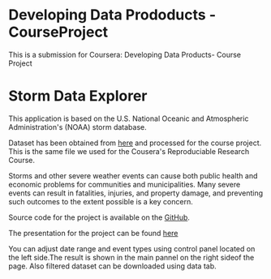 Developing Data Prododucts - CourseProject
=========================
This is a submission for Coursera: Developing Data Products- Course Project

Storm Data Explorer
==================

This application is based on the U.S. National Oceanic and Atmospheric Administration's (NOAA) storm database.

Dataset has been obtained from [here](https://d396qusza40orc.cloudfront.net/repdata%2Fdata%2FStormData.csv.bz2) and processed for the course project. This is the same file we used for the Cousera's Reproduciable Research Course.

Storms and other severe weather events can cause both public health and economic problems for communities and municipalities. Many severe events can result in fatalities, injuries, and property damage, and preventing such outcomes to the extent possible is a key concern.

Source code for the project is available on the [GitHub](https://github.com/tmuruges/daproproject).

The presentation for the project can be found [here](http://rpubs.com/murugesan67/171508)

You can adjust date range and event types using control panel located on the left side.The result is shown in the main pannel on the right sideof the page.
Also filtered dataset can be downloaded using data tab.

